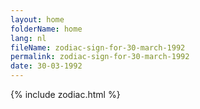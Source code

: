```yaml
---
layout: home
folderName: home
lang: nl
fileName: zodiac-sign-for-30-march-1992
permalink: zodiac-sign-for-30-march-1992
date: 30-03-1992
---
```

{% include zodiac.html %}
